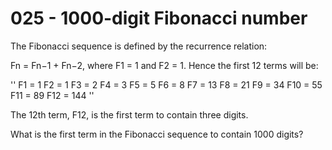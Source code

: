 025 - 1000-digit Fibonacci number
======

The Fibonacci sequence is defined by the recurrence relation:

Fn = Fn−1 + Fn−2, where F1 = 1 and F2 = 1.
Hence the first 12 terms will be:

''
F1 = 1
F2 = 1
F3 = 2
F4 = 3
F5 = 5
F6 = 8
F7 = 13
F8 = 21
F9 = 34
F10 = 55
F11 = 89
F12 = 144
''

The 12th term, F12, is the first term to contain three digits.

What is the first term in the Fibonacci sequence to contain 1000 digits?
